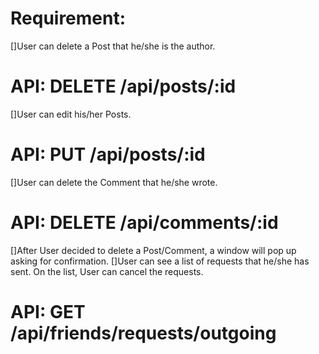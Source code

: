# Requirement:

[]User can delete a Post that he/she is the author.
   # API: DELETE /api/posts/:id 
[]User can edit his/her Posts.
   # API: PUT /api/posts/:id 
[]User can delete the Comment that he/she wrote.
   # API: DELETE /api/comments/:id 
[]After User decided to delete a Post/Comment, a window will pop up asking for confirmation.
[]User can see a list of requests that he/she has sent. On the list, User can cancel the requests.
   # API: GET /api/friends/requests/outgoing